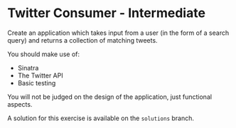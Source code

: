 # Twitter Consumer - Intermediate

Create an application which takes input from a user (in the form of a search query) and returns a collection of matching tweets.

You should make use of:

* Sinatra
* The Twitter API
* Basic testing

You will not be judged on the design of the application, just functional aspects.

A solution for this exercise is available on the `solutions` branch.

